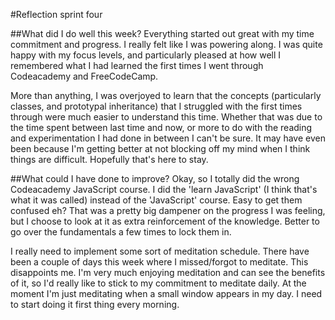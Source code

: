 #Reflection sprint four

##What did I do well this week?
Everything started out great with my time commitment and progress. I really
felt like I was powering along. I was quite happy with my focus levels, and
particularly pleased at how well I remembered what I had learned the first
times I went through Codeacademy and FreeCodeCamp.

More than anything, I was overjoyed to learn that the concepts (particularly
classes, and prototypal inheritance) that I struggled with the first times
through were much easier to understand this time. Whether that was due to the
time spent between last time and now, or more to do with the reading and
experimentation I had done in between I can't be sure. It may have even been
because I'm getting better at not blocking off my mind when I think things are
difficult. Hopefully that's here to stay.

##What could I have done to improve?
Okay, so I totally did the wrong Codeacademy JavaScript course. I did the
'learn JavaScript' (I think that's what it was called) instead of the
'JavaScript' course. Easy to get them confused eh?
That was a pretty big dampener on the progress I was feeling, but I choose to
look at it as extra reinforcement of the knowledge. Better to go over the
fundamentals a few times to lock them in.

I really need to implement some sort of meditation schedule. There have been
a couple of days this week where I missed/forgot to meditate. This disappoints
me. I'm very much enjoying meditation and can see the benefits of it, so I'd
really like to stick to my commitment to meditate daily. At the moment I'm just
meditating when a small window appears in my day. I need to start doing it
first thing every morning. 

